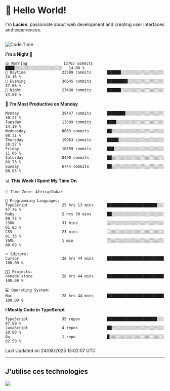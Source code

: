 # 👋 Hello World!

I'm **Lucien**, passionate about web development and creating user interfaces and experiences.

##

<!--START_SECTION:waka-->
![Code Time](http://img.shields.io/badge/Code%20Time-3%2C633%20hrs%2058%20mins-blue)

**I'm a Night 🦉** 

```text
🌞 Morning                13703 commits       ████░░░░░░░░░░░░░░░░░░░░░   14.08 % 
🌆 Daytime                23509 commits       ██████░░░░░░░░░░░░░░░░░░░   24.16 % 
🌃 Evening                36645 commits       █████████░░░░░░░░░░░░░░░░   37.66 % 
🌙 Night                  23438 commits       ██████░░░░░░░░░░░░░░░░░░░   24.09 % 
```
📅 **I'm Most Productive on Monday** 

```text
Monday                   29447 commits       ████████░░░░░░░░░░░░░░░░░   30.27 % 
Tuesday                  13809 commits       ████░░░░░░░░░░░░░░░░░░░░░   14.19 % 
Wednesday                8083 commits        ██░░░░░░░░░░░░░░░░░░░░░░░   08.31 % 
Thursday                 19963 commits       █████░░░░░░░░░░░░░░░░░░░░   20.52 % 
Friday                   10759 commits       ███░░░░░░░░░░░░░░░░░░░░░░   11.06 % 
Saturday                 8490 commits        ██░░░░░░░░░░░░░░░░░░░░░░░   08.73 % 
Sunday                   6744 commits        ██░░░░░░░░░░░░░░░░░░░░░░░   06.93 % 
```


📊 **This Week I Spent My Time On** 

```text
🕑︎ Time Zone: Africa/Dakar

💬 Programming Languages: 
TypeScript               25 hrs 13 mins      ██████████████████████░░░   87.76 % 
Ruby                     2 hrs 30 mins       ██░░░░░░░░░░░░░░░░░░░░░░░   08.72 % 
JSON                     31 mins             ░░░░░░░░░░░░░░░░░░░░░░░░░   01.83 % 
CSS                      23 mins             ░░░░░░░░░░░░░░░░░░░░░░░░░   01.36 % 
YAML                     1 min               ░░░░░░░░░░░░░░░░░░░░░░░░░   00.09 % 

🔥 Editors: 
Cursor                   28 hrs 44 mins      █████████████████████████   100.00 % 

🐱‍💻 Projects: 
nomade-store             28 hrs 44 mins      █████████████████████████   100.00 % 

💻 Operating System: 
Mac                      28 hrs 44 mins      █████████████████████████   100.00 % 
```

**I Mostly Code in TypeScript** 

```text
TypeScript               35 repos            ██████████████████████░░░   87.50 % 
JavaScript               4 repos             ██░░░░░░░░░░░░░░░░░░░░░░░   10.00 % 
Go                       1 repo              █░░░░░░░░░░░░░░░░░░░░░░░░   02.50 % 
```




 Last Updated on 24/08/2025 13:02:07 UTC
<!--END_SECTION:waka-->
---

## J'utilise ces technologies

<p align="left">
  <a href="https://skillicons.dev">
    <img src="https://skillicons.dev/icons?i=ts,js,go,ruby,css,scss,tailwind,react,vite,nextjs,docker,figma,ableton" />
  </a>
</p>

